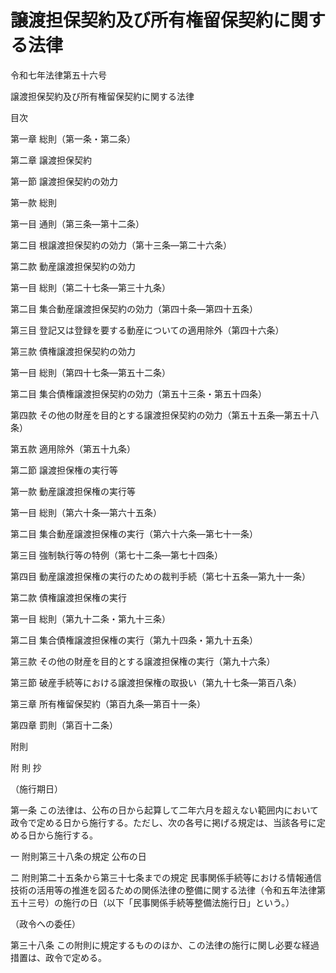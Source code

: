 # 譲渡担保契約及び所有権留保契約に関する法律

令和七年法律第五十六号

譲渡担保契約及び所有権留保契約に関する法律

目次

第一章 総則（第一条・第二条）

第二章 譲渡担保契約

第一節 譲渡担保契約の効力

第一款 総則

第一目 通則（第三条―第十二条）

第二目 根譲渡担保契約の効力（第十三条―第二十六条）

第二款 動産譲渡担保契約の効力

第一目 総則（第二十七条―第三十九条）

第二目 集合動産譲渡担保契約の効力（第四十条―第四十五条）

第三目 登記又は登録を要する動産についての適用除外（第四十六条）

第三款 債権譲渡担保契約の効力

第一目 総則（第四十七条―第五十二条）

第二目 集合債権譲渡担保契約の効力（第五十三条・第五十四条）

第四款 その他の財産を目的とする譲渡担保契約の効力（第五十五条―第五十八条）

第五款 適用除外（第五十九条）

第二節 譲渡担保権の実行等

第一款 動産譲渡担保権の実行等

第一目 総則（第六十条―第六十五条）

第二目 集合動産譲渡担保権の実行（第六十六条―第七十一条）

第三目 強制執行等の特例（第七十二条―第七十四条）

第四目 動産譲渡担保権の実行のための裁判手続（第七十五条―第九十一条）

第二款 債権譲渡担保権の実行

第一目 総則（第九十二条・第九十三条）

第二目 集合債権譲渡担保権の実行（第九十四条・第九十五条）

第三款 その他の財産を目的とする譲渡担保権の実行（第九十六条）

第三節 破産手続等における譲渡担保権の取扱い（第九十七条―第百八条）

第三章 所有権留保契約（第百九条―第百十一条）

第四章 罰則（第百十二条）

附則

附 則 抄

（施行期日）

第一条 この法律は、公布の日から起算して二年六月を超えない範囲内において政令で定める日から施行する。ただし、次の各号に掲げる規定は、当該各号に定める日から施行する。

一 附則第三十八条の規定 公布の日

二 附則第二十五条から第三十七条までの規定 民事関係手続等における情報通信技術の活用等の推進を図るための関係法律の整備に関する法律（令和五年法律第五十三号）の施行の日（以下「民事関係手続等整備法施行日」という。）

（政令への委任）

第三十八条 この附則に規定するもののほか、この法律の施行に関し必要な経過措置は、政令で定める。
